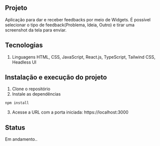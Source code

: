 ## Projeto
Aplicação para dar e receber feedbacks por meio de Widgets.
É possível selecionar o tipo de feedback(Problema, Ideia, Outro) e tirar uma screenshot da tela para enviar.

## Tecnologias
1. Linguagens
HTML, CSS, JavaScript, React.js, TypeScript, Tailwind CSS, Headless UI


## Instalação e execução do projeto
1. Clone o repositório
2. Instale as dependências
```js
npm install
```
3. Acesse a URL com a porta iniciada: https://localhost:3000

## Status 
Em andamento..
